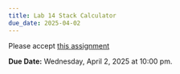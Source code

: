 ```yaml
---
title: Lab 14 Stack Calculator
due_date: 2025-04-02
---
```


Please accept [this assignment](https://classroom.github.com/a/A1fyBWw3)

**Due Date:** Wednesday, April 2, 2025 at 10:00 pm.
